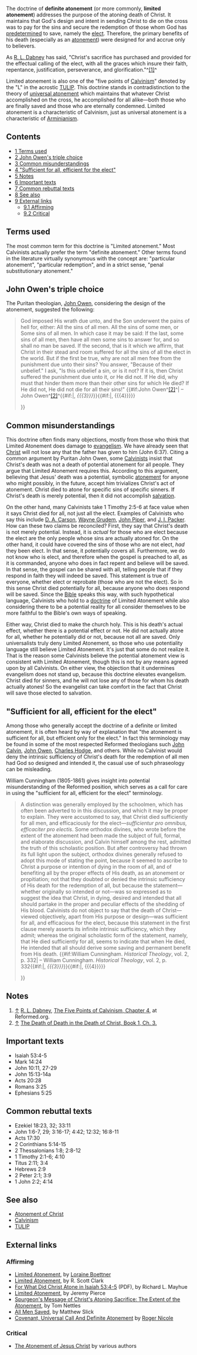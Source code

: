 The doctrine of **definite atonement** (or more commonly,
**limited atonement**) addresses the purpose of the atoning death
of Christ. It maintains that God's design and intent in sending
Christ to die on the cross was to pay for the sins and secure the
redemption of those whom God has
[predetermined](Predestination "Predestination") to save, namely
the [elect](Election "Election"). Therefore, the primary benefits
of his death (especially as an
[atonement](Atonement_of_Christ "Atonement of Christ")) were
designed for and accrue only to believers.

As [R. L. Dabney](R._L._Dabney "R. L. Dabney") has said, "Christ's
sacrifice has purchased and provided for the effectual calling of
the elect, with all the graces which insure their faith,
repentance, justification, perseverance, and
glorification."^[[1]](#note-0)^

Limited atonement is also one of the "five points of
[Calvinism](Calvinism "Calvinism")" denoted by the "L" in the
acrostic [TULIP](TULIP "TULIP"). This doctrine stands in
contradistinction to the theory of
[universal atonement](Universal_atonement "Universal atonement")
which maintains that whatever Christ accomplished on the cross, he
accomplished for all alike—both those who are finally saved and
those who are eternally condemned. Limited atonement is a
characteristic of Calvinism, just as universal atonement is a
characteristic of [Arminianism](Arminianism "Arminianism").

## Contents

-   [1 Terms used](#Terms_used)
-   [2 John Owen's triple choice](#John_Owen.27s_triple_choice)
-   [3 Common misunderstandings](#Common_misunderstandings)
-   [4 "Sufficient for all, efficient for the elect"](#.22Sufficient_for_all.2C_efficient_for_the_elect.22)
-   [5 Notes](#Notes)
-   [6 Important texts](#Important_texts)
-   [7 Common rebuttal texts](#Common_rebuttal_texts)
-   [8 See also](#See_also)
-   [9 External links](#External_links)
    -   [9.1 Affirming](#Affirming)
    -   [9.2 Critical](#Critical)




## Terms used

The most common term for this doctrine is "Limited atonement." Most
Calvinists actually prefer the term "definite atonement." Other
terms found in the literature virtually synonymous with the concept
are: "particular atonement", "particular redemption", and in a
strict sense, "penal substitutionary atonement."

## John Owen's triple choice

The Puritan theologian, [John Owen](John_Owen "John Owen"),
considering the design of the atonement, suggested the following:

> God imposed His wrath due unto, and the Son underwent the pains of
> hell for, either:
> All the sins of all men.
> All the sins of some men, or
> Some sins of all men.
> In which case it may be said:
> If the last, some sins of all men, then have all men some sins to
> answer for, and so shall no man be saved.
> If the second, that is it which we affirm, that Christ in their
> stead and room suffered for all the sins of all the elect in the
> world.
> But if the first be true, why are not all men free from the
> punishment due unto their sins?
> You answer, "Because of their unbelief."
> I ask, "Is this unbelief a sin, or is it not? If it is, then Christ
> suffered the punishment due unto it, or He did not. If He did, why
> must that hinder them more than their other sins for which He died?
> If He did not, He did not die for all their sins!" {{\#if:John
> Owen^[[2]](#note-1)^|
> – John Owen^[[2]](#note-1)^{{\#if:|, *{{{3}}}*}}{{\#if:|,
> {{{4}}}}}
> 
> }}

## Common misunderstandings

This doctrine often finds many objections, mostly from those who
think that Limited Atonement does damage to
[evangelism](Evangelism "Evangelism"). We have already seen that
[Christ](Christ "Christ") will not lose any that the father has
given to him (John 6:37). Citing a common argument by Puritan John
Owen, some [Calvinists](Calvinism "Calvinism") insist that Christ's
death was not a death of potential atonement for all people. They
argue that Limited Atonement requires this. According to this
argument, believing that Jesus' death was a potential, symbolic
[atonement](Atonement "Atonement") for anyone who might possibly,
in the future, accept him trivializes Christ's act of atonement.
Christ died to atone for specific sins of specific sinners. If
Christ's death is merely potential, then it did not accomplish
[salvation](Salvation "Salvation").

On the other hand, many Calvinists take 1 Timothy 2:5-6 at face
value when it says Christ died for all, not just all the elect.
Examples of Calvinists who say this include
[D. A. Carson](D._A._Carson "D. A. Carson"),
[Wayne Grudem](Wayne_Grudem "Wayne Grudem"),
[John Piper](John_Piper "John Piper"), and
[J. I. Packer](J._I._Packer "J. I. Packer"). How can these two
claims be reconciled? First, they say that Christ's death is not
merely potential. Instead, it is *actual* for those who are elect
because the elect are the only people whose sins are actually
atoned for. On the other hand, it could have covered the sins of
those who are not elect, *had* they been elect. In that sense, it
potentially covers all. Furthermore, we do not know who is elect,
and therefore when the gospel is preached to all, as it is
commanded, anyone who does in fact repent and believe will be
saved. In that sense, the gospel can be shared with all, telling
people that if they respond in faith they will indeed be saved.
This statement is true of everyone, whether elect or reprobate
(those who are not the elect). So in this sense Christ died
potentially for all, because anyone who does respond will be saved.
Since the [Bible](Bible "Bible") speaks this way, with such
hypothetical language, Calvinists who hold to a
[doctrine](Doctrine "Doctrine") of Limited Atonement while also
considering there to be a potential reality for all consider
themselves to be more faithful to the Bible's own ways of
speaking.

Either way, Christ died to make the church holy. This is his
death's actual effect, whether there is a potential effect or not.
He did not actually atone for all, whether he potentially did or
not, because not all are saved. Only universalists truly deny
Limited Atonement, so those who use potentiality language still
believe Limited Atonement. It's just that some do not realize it.
That is the reason some Calvinists believe the potential atonement
view is consistent with Limited Atonement, though this is not by
any means agreed upon by all Calvinists. On either view, the
objection that it undermines evangelism does not stand up, because
this doctrine elevates evangelism. Christ died for sinners, and he
will not lose any of those for whom his death actually atones! So
the evangelist can take comfort in the fact that Christ will save
those elected to salvation.

## "Sufficient for all, efficient for the elect"

Among those who generally accept the doctrine of a definite or
limited atonement, it is often heard by way of explanation that
"the atonement is sufficient for all, but efficient only for the
elect." In fact this terminology may be found in some of the most
respected Reformed theologians such
[John Calvin](John_Calvin "John Calvin"),
[John Owen](John_Owen "John Owen"),
[Charles Hodge](Charles_Hodge "Charles Hodge"), and others. While
no Calvinist would deny the intrinsic sufficiency of Christ's death
for the redemption of all men had God so designed and intended it,
the casual use of such phraseology can be misleading.

William Cunningham (1805-1861) gives insight into potential
misunderstanding of the Reformed position, which serves as a call
for care in using the "sufficient for all, efficient for the elect"
terminology.

> A distinction was generally employed by the schoolmen, which has
> often been adverted to in this discussion, and which it may be
> proper to explain. They were accustomed to say, that Christ died
> sufficiently for all men, and efficaciously for the
> elect—*sufficientur pro omnibus, efficaciter pro electis*. Some
> orthodox divines, who wrote before the extent of the atonement had
> been made the subject of full, formal, and elaborate discussion,
> and Calvin himself among the rest, admitted the truth of this
> scholastic position. But after controversy had thrown its full
> light upon the subject, orthodox divines generally refused to adopt
> this mode of stating the point, because it seemed to ascribe to
> Christ a purpose or intention of dying in the room of all, and of
> benefiting all by the proper effects of His death, as an atonement
> or propitiation; not that they doubted or denied the intrinsic
> sufficiency of His death for the redemption of all, but because the
> statement—whether originally so intended or not—was so expressed as
> to suggest the idea that Christ, in dying, desired and intended
> that all should partake in the proper and peculiar effects of the
> shedding of His blood. Calvinists do not object to say that the
> death of Christ—viewed objectively, apart from His purpose or
> design—was sufficient for all, and efficacious for the elect,
> because this statement in the first clause merely asserts its
> infinite intrinsic sufficiency, which they admit; whereas the
> original scholastic form of the statement, namely, that He died
> sufficiently for all, seems to indicate that when He died, He
> intended that all should derive some saving and permanent benefit
> from His death. {{\#if:William Cunningham. *Historical Theology*,
> vol. 2, p. 332|
> – William Cunningham. *Historical Theology*, vol. 2, p.
> 332{{\#if:|, *{{{3}}}*}}{{\#if:|, {{{4}}}}}
> 
> }}

## Notes

1.  [↑](#ref-0) [R. L. Dabney](R._L._Dabney "R. L. Dabney"),
    [The Five Points of Calvinism, Chapter 4](http://www.reformed.org/calvinism/index.html),
    at Reformed.org.
2.  [↑](#ref-1)
    [The Death of Death in the Death of Christ, Book 1, Ch. 3.](http://www.ccel.org/ccel/owen/deathofdeath.i.vii.iii.html)

## Important texts

-   Isaiah 53:4-5
-   Mark 14:24
-   John 10:11, 27-29
-   John 15:13-14a
-   Acts 20:28
-   Romans 3:25
-   Ephesians 5:25

## Common rebuttal texts

-   Ezekiel 18:23, 32; 33:11
-   John 1:6-7, 29; 3:16-17; 4:42; 12:32; 16:8-11
-   Acts 17:30
-   2 Corinthians 5:14-15
-   2 Thessalonians 1:8; 2:8-12
-   1 Timothy 2:1-6; 4:10
-   Titus 2:11; 3:4
-   Hebrews 2:9
-   2 Peter 2:1; 3:9
-   1 John 2:2; 4:14

## See also

-   [Atonement of Christ](Atonement_of_Christ "Atonement of Christ")
-   [Calvinism](Calvinism "Calvinism")
-   [TULIP](TULIP "TULIP")

## External links

### Affirming

-   [Limited Atonement](http://www.caledonianfire.org/caledonianfire/Boettner/5points/limited.htm),
    by [Loraine Boettner](Loraine_Boettner "Loraine Boettner")
-   [Limited Atonement](http://public.csusm.edu/public/guests/rsclark/Atonement.html),
    by R. Scott Clark
-   [For What Did Christ Atone in Isaiah 53:4-5](http://www.tms.edu/tmsj/tmsj6e.pdf)
    (PDF), by Richard L. Mayhue
-   [Limited Atonement](http://parablemania.ektopos.com/archives/2004/03/limited_atoneme.html),
    by Jeremy Pierce
-   [Spurgeon's Message of Christ's Atoning Sacrifice: The Extent of the Atonement](http://www.founders.org/FJ15/article2.html),
    by Tom Nettles
-   [All Men Saved](http://www.mslick.com/allmen.htm), by Matthew
    Slick
-   [Covenant, Universal Call And Definite Atonement](http://www.apuritansmind.com/Arminianism/NicoleRogerUniversalCallDefiniteAtonement.htm)
    by [Roger Nicole](Roger_Nicole "Roger Nicole")

### Critical

-   [The Atonement of Jesus Christ](http://www.example.com) by
    various authors



